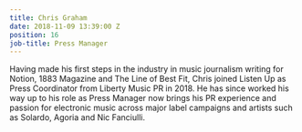 ```yaml
---
title: Chris Graham
date: 2018-11-09 13:39:00 Z
position: 16
job-title: Press Manager
---
```


Having made his first steps in the industry in music journalism writing for Notion, 1883 Magazine and The Line of Best Fit, Chris joined Listen Up as Press Coordinator from Liberty Music PR in 2018. He has since worked his way up to his role as Press Manager now brings his PR experience and passion for electronic music across major label campaigns and artists such as Solardo, Agoria and Nic Fanciulli.